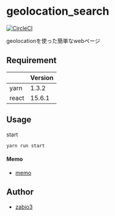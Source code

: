 geolocation_search
===

[![CircleCI](https://circleci.com/gh/zabio3/geolocation_search.svg?style=svg)](https://circleci.com/gh/zabio3/geolocation_search)

geolocationを使った簡単なwebページ

## Requirement

|  | Version |
| -------- | -------- |
| yarn     | 1.3.2    |
| react    | 15.6.1    |

## Usage

start
```
yarn run start
```
#### Memo
 - [memo](notes/memo.md)

## Author
  - [zabio3](https://github.com/zabio3)
